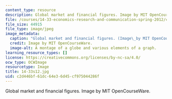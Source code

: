```yaml
---
content_type: resource
description: Global market and financial figures. Image by MIT OpenCourseWare.
file: /courses/14-33-economics-research-and-communication-spring-2012/c2d446bf61dc64e36d45cf975044286f_14-33s12.jpg
file_size: 44915
file_type: image/jpeg
image_metadata:
  caption: "Global market and financial figures. (Image\_by MIT OpenCourseWare.)"
  credit: Image by MIT OpenCourseWare.
  image-alt: A montage of a globe and various elements of a graph.
learning_resource_types: []
license: https://creativecommons.org/licenses/by-nc-sa/4.0/
ocw_type: OCWImage
resourcetype: Image
title: 14-33s12.jpg
uid: c2d446bf-61dc-64e3-6d45-cf975044286f
---
```

Global market and financial figures. Image by MIT OpenCourseWare.